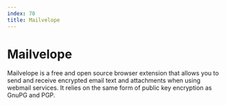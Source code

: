 ```yaml
---
index: 70
title: Mailvelope
---
```

# Mailvelope


Mailvelope is a free and open source browser extension that allows you to send and receive encrypted email text and attachments when using webmail services. It relies on the same form of public key encryption as GnuPG and PGP.